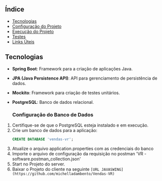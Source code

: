 ## Índice

- [Tecnologias](#tecnologias)
- [Configuração do Projeto](#configuração-do-projeto)
- [Execução do Projeto](#execução-do-projeto)
- [Testes](#testes)
- [Links Úteis](#links-úteis)

## Tecnologias

- **Spring Boot**: Framework para a criação de aplicações Java.
- **JPA (Java Persistence API)**: API para gerenciamento de persistência de dados.
- **Mockito**: Framework para criação de testes unitários.
- **PostgreSQL**: Banco de dados relacional.

  ### Configuração do Banco de Dados

1. Certifique-se de que o PostgreSQL esteja instalado e em execução.
2. Crie um banco de dados para a aplicação:
   ```sql
   CREATE DATABASE 'vendas-vr';
3. Atualize o arquivo application.properties com as credenciais do banco
4. Importe o arquivo de configuração da requisição no postman 'VR - software.postman_collection.json'
5. Start no Projeto do server.
6. Baixar o Projeto do cliente na seguinte `[URL JAVASWING](https://github.com/michelladambento/Vendas-VR)` 
